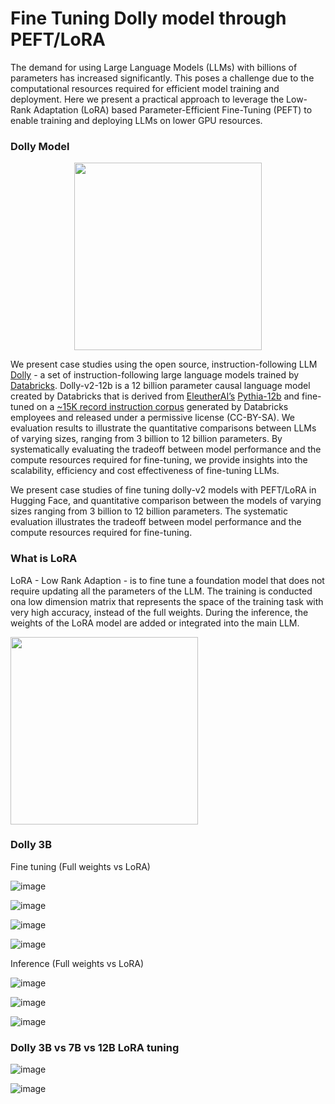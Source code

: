 # Fine Tuning Dolly model through PEFT/LoRA

The demand for using Large Language Models (LLMs) with billions of parameters has increased significantly. This poses a challenge due to the computational resources required for efficient model training and deployment. Here we present a practical approach to leverage the Low-Rank Adaptation (LoRA) based Parameter-Efficient Fine-Tuning (PEFT) to enable training and deploying LLMs on lower GPU resources. 

### Dolly Model 

<p align="center"><img src="https://github.com/yfgit2012/PEFT-Fine-Tuning-LLM/assets/5380211/abdf5560-aedd-4ef1-a255-30fbb6fe9c2e" width=300/></p>

We present case studies using the open source, instruction-following LLM [Dolly](https://github.com/databrickslabs/dolly) - a set of instruction-following large language models trained by [Databricks](https://databricks.com/). Dolly-v2-12b is a 12 billion parameter causal language model created by Databricks that is derived from [EleutherAI’s](https://www.eleuther.ai/) [Pythia-12b](https://huggingface.co/EleutherAI/pythia-12b) and fine-tuned on a [~15K record instruction corpus](https://github.com/databrickslabs/dolly/tree/master/data) generated by Databricks employees and released under a permissive license (CC-BY-SA). We evaluation results to illustrate the quantitative comparisons between LLMs of varying sizes, ranging from 3 billion to 12 billion parameters. By systematically evaluating the tradeoff between model performance and the compute resources required for fine-tuning, we provide insights into the scalability, efficiency and cost effectiveness of fine-tuning LLMs.    

We present case studies of fine tuning dolly-v2 models with PEFT/LoRA in Hugging Face, and quantitative comparison between the models of varying sizes ranging from 3 billion to 12 billion parameters. The systematic evaluation illustrates the tradeoff between model performance and the compute resources required for fine-tuning.

### What is LoRA  

LoRA - Low Rank Adaption - is to fine tune a foundation model that does not require updating all the parameters of the LLM. The training is conducted ona  low dimension matrix that represents the space of the training task with very high accuracy, instead of the full weights. During the inference, the weights of the LoRA model are added or integrated into the main LLM.

<img src="https://github.com/yfgit2012/PEFT-Fine-Tuning-LLM/assets/5380211/ee6572f2-c34c-4211-ae10-b5bf20e3947d" width=300>

### Dolly 3B 

Fine tuning (Full weights vs LoRA) 

![image](https://github.com/yfgit2012/PEFT-Fine-Tuning-LLM/assets/5380211/f0475d45-e4a9-4ff9-ac2c-535cac3b3cbf)

![image](https://github.com/yfgit2012/PEFT-Fine-Tuning-LLM/assets/5380211/8da93e31-09d1-4b52-ab6e-a192ccf0cab2)

![image](https://github.com/yfgit2012/PEFT-Fine-Tuning-LLM/assets/5380211/fada8491-2ba1-4637-af3d-e2cc28eec313)

![image](https://github.com/yfgit2012/PEFT-Fine-Tuning-LLM/assets/5380211/6fb794f3-97d5-4888-b1f8-42c0d3dbdc59)

Inference (Full weights vs LoRA) 

![image](https://github.com/yfgit2012/PEFT-Fine-Tuning-LLM/assets/5380211/3ce20854-9742-4506-bf4b-6c09873129fb)

![image](https://github.com/yfgit2012/PEFT-Fine-Tuning-LLM/assets/5380211/bd3e0243-6187-4a77-a6ee-234fe454a4ca)

![image](https://github.com/yfgit2012/PEFT-Fine-Tuning-LLM/assets/5380211/fd10735d-6c4f-4c84-821d-f1e893d1a2bc)


### Dolly 3B vs 7B vs 12B LoRA tuning

![image](https://github.com/yfgit2012/PEFT-Fine-Tuning-LLM/assets/5380211/c54d6bf9-b258-498f-9018-7d0a44fceb35)

![image](https://github.com/yfgit2012/PEFT-Fine-Tuning-LLM/assets/5380211/f89d0de1-3c8f-47fb-b1b0-f4802984e5ea)




